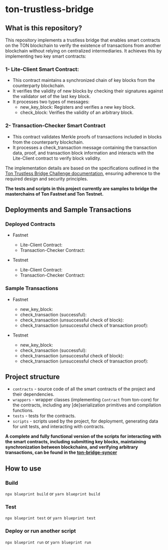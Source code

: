 # ton-trustless-bridge

## What is this repository?
This repository implements a trustless bridge that enables smart contracts on the TON blockchain to verify the existence of transactions from another blockchain without relying on centralized intermediaries. It achieves this by implementing two key smart contracts:

### 1- Lite-Client Smart Contract: 
- This contract maintains a synchronized chain of key blocks from the counterparty blockchain.
- It verifies the validity of new blocks by checking their signatures against the validator set of the last key block.
- It processes two types of messages:
  - new_key_block: Registers and verifies a new key block.
  - check_block: Verifies the validity of an arbitrary block.
    
### 2- Transaction-Checker Smart Contract
- This contract validates Merkle proofs of transactions included in blocks from the counterparty blockchain.
- It processes a check_transaction message containing the transaction data, proof, and transaction block information and interacts with the Lite-Client contract to verify block validity.

The implementation details are based on the specifications outlined in the [Ton Trustless Bridge Challenge documentation](https://contest.com/docs/TrustlessBridgeChallenge), ensuring adherence to the required design and security principles.

**The tests and scripts in this project currently are samples to bridge the masterchains of Ton Fastnet and Ton Testnet.**

## Deployments and Sample Transactions

### Deployed Contracts
- Fastnet
  - Lite-Client Contract: 
  - Transaction-Checker Contract:
 
- Testnet
  - Lite-Client Contract: 
  - Transaction-Checker Contract:
 
### Sample Transactions 
- Fastnet
  - new_key_block:
  - check_transaction (successful):
  - check_transaction (unsuccessful check of block):
  - check_transaction (unsuccessful check of transaction proof):
 
- Testnet
  - new_key_block:
  - check_transaction (successful):
  - check_transaction (unsuccessful check of block):
  - check_transaction (unsuccessful check of transaction proof):

## Project structure

- `contracts` - source code of all the smart contracts of the project and their dependencies.
- `wrappers` - wrapper classes (implementing `Contract` from ton-core) for the contracts, including any [de]serialization primitives and compilation functions.
- `tests` - tests for the contracts.
- `scripts` - scripts used by the project, for deployment, generating data for unit tests, and interacting with contracts.
  
**A complete and fully functional version of the scripts for interacting with the smart contracts, including submitting key blocks, maintaining synchronization between blockchains, and verifying arbitrary transactions, can be found in the [ton-bridge-syncer](https://github.com/TeleportDAO/ton-bridge-syncer)** 

## How to use

### Build

`npx blueprint build` or `yarn blueprint build`

### Test

`npx blueprint test` or `yarn blueprint test`

### Deploy or run another script

`npx blueprint run` or `yarn blueprint run`


